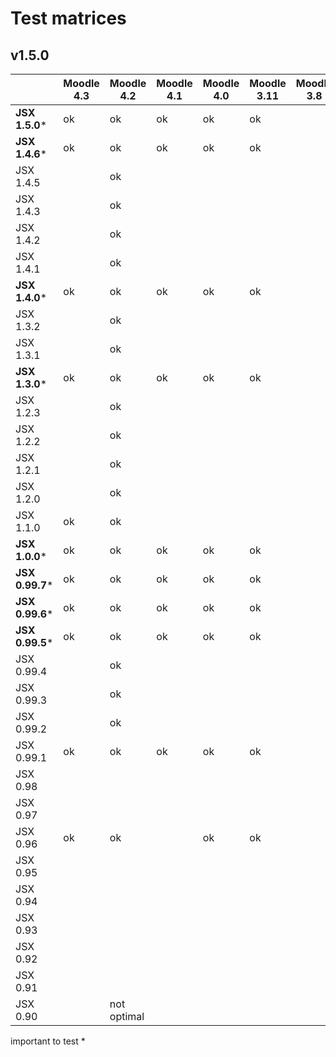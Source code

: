 # Test matrices

## v1.5.0

|                 | Moodle 4.3 | Moodle 4.2  | Moodle 4.1 | Moodle 4.0 | Moodle 3.11 | Moodle 3.8 | Moodle 2.9 |
|-----------------|------------|-------------|------------|------------|-------------|------------|------------|
| **JSX 1.5.0***  | ok         | ok          | ok         | ok         | ok          |            |            |
| **JSX 1.4.6***  | ok         | ok          | ok         | ok         | ok          |            |            |
| JSX 1.4.5       |            | ok          |            |            |             |            |            |
| JSX 1.4.3       |            | ok          |            |            |             |            |            |
| JSX 1.4.2       |            | ok          |            |            |             |            |            |
| JSX 1.4.1       |            | ok          |            |            |             |            |            |
| **JSX 1.4.0***  | ok         | ok          | ok         | ok         | ok          |            |            |
| JSX 1.3.2       |            | ok          |            |            |             |            |            |
| JSX 1.3.1       |            | ok          |            |            |             |            |            |
| **JSX 1.3.0***  | ok         | ok          | ok         | ok         | ok          |            |            |
| JSX 1.2.3       |            | ok          |            |            |             |            |            |
| JSX 1.2.2       |            | ok          |            |            |             |            |            |
| JSX 1.2.1       |            | ok          |            |            |             |            |            |
| JSX 1.2.0       |            | ok          |            |            |             |            |            |
| JSX 1.1.0       | ok         | ok          |            |            |             |            |            |
| **JSX 1.0.0***  | ok         | ok          | ok         | ok         | ok          |            |            |
| **JSX 0.99.7*** | ok         | ok          | ok         | ok         | ok          |            |            |
| **JSX 0.99.6*** | ok         | ok          | ok         | ok         | ok          |            |            |
| **JSX 0.99.5*** | ok         | ok          | ok         | ok         | ok          |            |            |
| JSX 0.99.4      |            | ok          |            |            |             |            |            |
| JSX 0.99.3      |            | ok          |            |            |             |            |            |
| JSX 0.99.2      |            | ok          |            |            |             |            |            |
| JSX 0.99.1      | ok         | ok          | ok         | ok         | ok          |            |            |
| JSX 0.98        |            |             |            |            |             |            |            |
| JSX 0.97        |            |             |            |            |             |            |            |
| JSX 0.96        | ok         | ok          |            | ok         | ok          |            |            |
| JSX 0.95        |            |             |            |            |             |            |            |
| JSX 0.94        |            |             |            |            |             |            |            |
| JSX 0.93        |            |             |            |            |             |            |            |
| JSX 0.92        |            |             |            |            |             |            |            |
| JSX 0.91        |            |             |            |            |             |            |            |
| JSX 0.90        |            | not optimal |            |            |             |            |            |

important to test *
